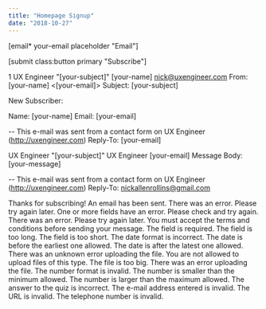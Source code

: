 ```yaml
---
title: "Homepage Signup"
date: "2018-10-27"
---
```


\[email\* your-email placeholder "Email"\]

\[submit class:button primary "Subscribe"\]

1 UX Engineer "\[your-subject\]" \[your-name\] nick@uxengineer.com From: \[your-name\] <\[your-email\]> Subject: \[your-subject\]

New Subscriber:

Name: \[your-name\] Email: \[your-email\]

\-- This e-mail was sent from a contact form on UX Engineer (http://uxengineer.com) Reply-To: \[your-email\]

UX Engineer "\[your-subject\]" UX Engineer \[your-email\] Message Body: \[your-message\]

\-- This e-mail was sent from a contact form on UX Engineer (http://uxengineer.com) Reply-To: nickallenrollins@gmail.com

Thanks for subscribing! An email has been sent. There was an error. Please try again later. One or more fields have an error. Please check and try again. There was an error. Please try again later. You must accept the terms and conditions before sending your message. The field is required. The field is too long. The field is too short. The date format is incorrect. The date is before the earliest one allowed. The date is after the latest one allowed. There was an unknown error uploading the file. You are not allowed to upload files of this type. The file is too big. There was an error uploading the file. The number format is invalid. The number is smaller than the minimum allowed. The number is larger than the maximum allowed. The answer to the quiz is incorrect. The e-mail address entered is invalid. The URL is invalid. The telephone number is invalid.
